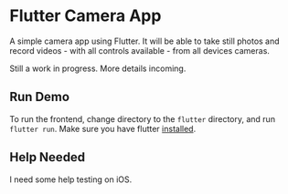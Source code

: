# Flutter Camera App

A simple camera app using Flutter. It will be able to take still photos and record videos - with all controls available - from all devices cameras.

Still a work in progress. More details incoming.

## Run Demo

To run the frontend, change directory to the `flutter` directory, and run `flutter run`. Make sure you have flutter [installed](https://flutter.dev/docs/get-started/install).

## Help Needed

I need some help testing on iOS.
